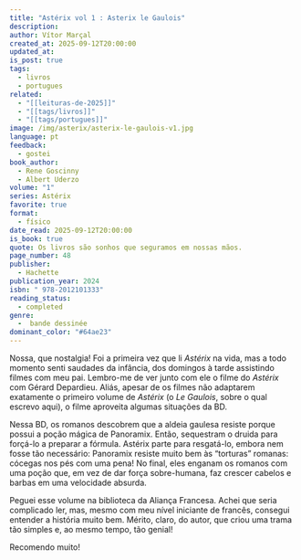 ```yaml
---
title: "Astérix vol 1 : Asterix le Gaulois"
description:
author: Vítor Marçal
created_at: 2025-09-12T20:00:00
updated_at:
is_post: true
tags:
  - livros
  - portugues
related:
  - "[[leituras-de-2025]]"
  - "[[tags/livros]]"
  - "[[tags/portugues]]"
image: /img/asterix/asterix-le-gaulois-v1.jpg
language: pt
feedback:
  - gostei
book_author:
  - Rene Goscinny
  - Albert Uderzo
volume: "1"
series: Astérix
favorite: true
format:
  - físico
date_read: 2025-09-12T20:00:00
is_book: true
quote: Os livros são sonhos que seguramos em nossas mãos.
page_number: 48
publisher:
  - Hachette
publication_year: 2024
isbn: " 978-2012101333"
reading_status:
  - completed
genre:
  -  bande dessinée
dominant_color: "#64ae23"
---
```

Nossa, que nostalgia! Foi a primeira vez que li _Astérix_ na vida, mas a todo momento senti saudades da infância, dos domingos à tarde assistindo filmes com meu pai. Lembro-me de ver junto com ele o filme do _Astérix_ com Gérard Depardieu. Aliás, apesar de os filmes não adaptarem exatamente o primeiro volume de _Astérix_ (o _Le Gaulois_, sobre o qual escrevo aqui), o filme aproveita algumas situações da BD.

Nessa BD, os romanos descobrem que a aldeia gaulesa resiste porque possui a poção mágica de Panoramix. Então, sequestram o druida para forçá-lo a preparar a fórmula. Astérix parte para resgatá-lo, embora nem fosse tão necessário: Panoramix resiste muito bem às “torturas” romanas: cócegas nos pés com uma pena! No final, eles enganam os romanos com uma poção que, em vez de dar força sobre-humana, faz crescer cabelos e barbas em uma velocidade absurda.

Peguei esse volume na biblioteca da Aliança Francesa. Achei que seria complicado ler, mas, mesmo com meu nível iniciante de francês, consegui entender a história muito bem. Mérito, claro, do autor, que criou uma trama tão simples e, ao mesmo tempo, tão genial!

Recomendo muito!